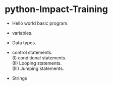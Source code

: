 # python-Impact-Training

 * Hello world basic program.
 * variables.
 * Data types.

* control statements.
<br>(I) conditional statements.
<br>(II) Looping statements.
<br>(III) Jumping statements.

* Strings
